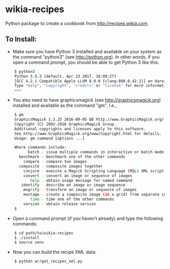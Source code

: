 # wikia-recipes
Python package to create a cookbook from <http://recipes.wikia.com>.

## To Install:
* Make sure you have Python 3 installed and available on your system as the command "python3" (see <http://python.org>). In other words, if you open a command prompt, you should be able to get Python 3 like this:
```bash
    $ python3
    Python 3.5.3 (default, Apr 23 2017, 18:09:27) 
    [GCC 4.2.1 Compatible Apple LLVM 8.0.0 (clang-800.0.42.1)] on darwin
    Type "help", "copyright", "credits" or "license" for more information.
    >>> 
```

* You also need to have graphicsmagick (see <http://graphicsmagick.org>) installed and available as the command "gm". I.e.,
```bash
    $ gm
    GraphicsMagick 1.3.25 2016-09-05 Q8 http://www.GraphicsMagick.org/
    Copyright (C) 2002-2016 GraphicsMagick Group.
    Additional copyrights and licenses apply to this software.
    See http://www.GraphicsMagick.org/www/Copyright.html for details.
    Usage: gm command [options ...]

    Where commands include: 
          batch - issue multiple commands in interactive or batch mode
      benchmark - benchmark one of the other commands
        compare - compare two images
      composite - composite images together
        conjure - execute a Magick Scripting Language (MSL) XML script
        convert - convert an image or sequence of images
           help - obtain usage message for named command
       identify - describe an image or image sequence
        mogrify - transform an image or sequence of images
        montage - create a composite image (in a grid) from separate images
           time - time one of the other commands
        version - obtain release version
    $ 
```

* Open a command prompt (if you haven’t already) and type the following commands:
```bash
    $ cd path/to/wikia-recipes
    $ ./install
    $ source venv
```

* Now you can build the recipe XML data:
```bash
    $ python wr/get_recipes_xml.py
```